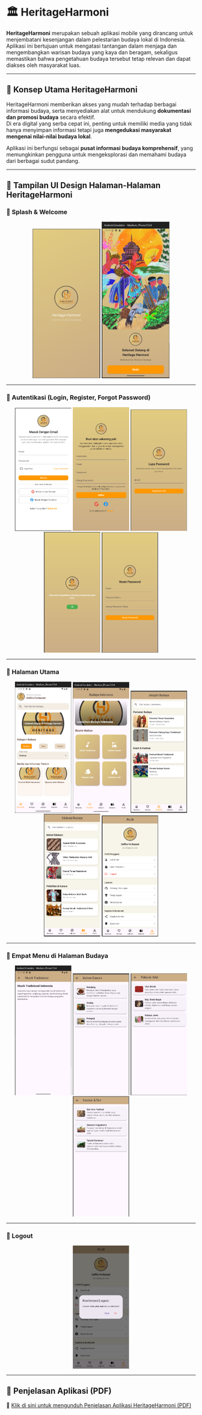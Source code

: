 # 🏛️ HeritageHarmoni

**HeritageHarmoni** merupakan sebuah aplikasi mobile yang dirancang untuk menjembatani kesenjangan dalam pelestarian budaya lokal di Indonesia.  
Aplikasi ini bertujuan untuk mengatasi tantangan dalam menjaga dan mengembangkan warisan budaya yang kaya dan beragam, sekaligus memastikan bahwa pengetahuan budaya tersebut tetap relevan dan dapat diakses oleh masyarakat luas.

---

## 🎯 Konsep Utama HeritageHarmoni

HeritageHarmoni memberikan akses yang mudah terhadap berbagai informasi budaya, serta menyediakan alat untuk mendukung **dokumentasi dan promosi budaya** secara efektif.  
Di era digital yang serba cepat ini, penting untuk memiliki media yang tidak hanya menyimpan informasi tetapi juga **mengedukasi masyarakat mengenai nilai-nilai budaya lokal**.

Aplikasi ini berfungsi sebagai **pusat informasi budaya komprehensif**, yang memungkinkan pengguna untuk mengeksplorasi dan memahami budaya dari berbagai sudut pandang.

---

## 📱 Tampilan UI Design Halaman-Halaman HeritageHarmoni

### 🔹 Splash & Welcome
<p align="center">
  <img src="assets/pageapps/Splash Screen.png" alt="SplashScreen" width="180"/>
  <img src="assets/pageapps/Welcome Page.png" alt="WelcomePage" width="180"/>
</p>

---

### 🔹 Autentikasi (Login, Register, Forgot Password)
<p align="center">
  <img src="assets/pageapps/Login Page.png" alt="LoginPage" width="150"/>
  <img src="assets/pageapps/Register Page.png" alt="RegisterPage" width="150"/>
  <img src="assets/pageapps/Forgot Password Page.png" alt="ForgotPasswordPage" width="150"/>
  <img src="assets/pageapps/Email Sent Page.png" alt="EmailSentPage" width="150"/>
  <img src="assets/pageapps/Reset Password Page.png" alt="ResetPasswordPage" width="150"/>
</p>

---

### 🔹 Halaman Utama

<p align="center">
  <img src="assets/pageapps/Beranda.png" alt="Homepage" width="150"/>
  <img src="assets/pageapps/Budaya.png" alt="CulturePage" width="150"/>
  <img src="assets/pageapps/Jelajahi.png" alt="ExplorePage" width="150"/>
  <img src="assets/pageapps/Edukasi.png" alt="EducationPage" width="150"/>
  <img src="assets/pageapps/Profil.png" alt="ProfilePage" width="150"/>
</p>

---

### 🔹 Empat Menu di Halaman Budaya

<p align="center">
  <img src="assets/pageapps/Musik Tradisional.png" alt="MusikTradisioanl" width="150"/>
  <img src="assets/pageapps/Kuliner Daerah.png" alt="KulinerDaerah" width="150"/>
  <img src="assets/pageapps/Pakaian Adat.png" alt="PakaianAdat" width="150"/>
  <img src="assets/pageapps/Festival dan Tari.png" alt="FestivalDanTari" width="150"/>
</p>

---

### 🔹 Logout

<p align="center">
  <img src="assets/pageapps/Logout.png" alt="Logout" width="150"/>
</p>

---

## 📘 Penjelasan Aplikasi (PDF)

📄 [Klik di sini untuk mengunduh Penjelasan Aplikasi HeritageHarmoni (PDF)](assets/pdf/penjelasan_aplikasi_heritageharmony.pdf)
